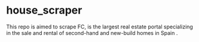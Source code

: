 # house_scraper
This repo is aimed to scrape FC, is the largest real estate portal specializing in the sale and rental of second-hand and new-build homes in Spain .
